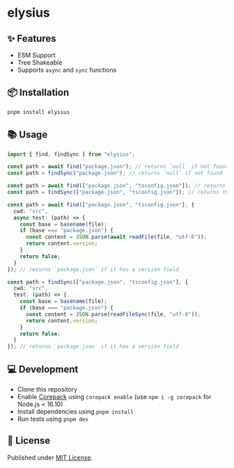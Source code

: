 # elysius

## ✨ Features

- ESM Support
- Tree Shakeable
- Supports `async` and `sync` functions

## 📦 Installation

```sh
pnpm install elysius
```

## 📚 Usage

```ts
import { find, findSync } from "elysius";

const path = await find("package.json"); // returns `null` if not found
const path = findSync("package.json"); // returns `null` if not found

const path = await find(["package.json", "tsconfig.json"]); // returns the first found file
const path = findSync(["package.json", "tsconfig.json"]); // returns the first found file

const path = await find(["package.json", "tsconfig.json"], {
  cwd: "src",
  async test: (path) => {
    const base = basename(file);
    if (base === "package.json") {
      const content = JSON.parse(await readFile(file, "utf-8"));
      return content.version;
    }
    return false;
  }
}); // returns `package.json` if it has a version field

const path = findSync(["package.json", "tsconfig.json"], {
  cwd: "src",
  test: (path) => {
    const base = basename(file);
    if (base === "package.json") {
      const content = JSON.parse(readFileSync(file, "utf-8"));
      return content.version;
    }
    return false;
  }
}); // returns `package.json` if it has a version field
```

## 💻 Development

- Clone this repository
- Enable [Corepack](https://github.com/nodejs/corepack) using `corepack enable` (use `npm i -g corepack` for Node.js < 16.10)
- Install dependencies using `pnpm install`
- Run tests using `pnpm dev`

## 📄 License

Published under [MIT License](./LICENSE).
